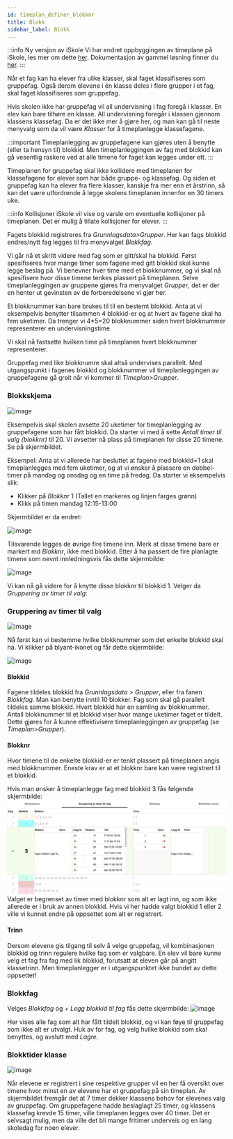 ```yaml
---
id: timeplan_definer_blokknr
title: Blokk
sidebar_label: Blokk
---
```


:::info Ny versjon av iSkole
Vi har endret oppbyggingen av timeplane på iSkole, les mer om dette [her](https://dokumentasjon.iskole.net/blog/timeplan). Dokumentasjon av gammel løsning finner du [her](https://dokumentasjon.iskole.net/docs/timeplan_definer_blokknr_old). 
:::

Når et fag kan ha elever fra ulike klasser, skal faget klassifiseres som gruppefag. Også derom elevene i én klasse deles i flere grupper i et fag, skal faget klassifiseres som gruppefag.

Hvis skolen ikke har gruppefag vil all undervisning i fag foregå i klasser. En elev kan bare tilhøre en klasse. All undervisning foregår i klassen gjennom klassens klassefag. Da er det ikke mer å gjøre her, og man kan gå til neste menyvalg som da vil være _Klasser_ for å timeplanlegge klassefagene.

:::important 
Timeplanlegging av gruppefagene kan gjøres uten å benytte (eller ta hensyn til) blokkid. Men timeplanleggingen av fag med blokkid kan gå vesentlig raskere ved at alle timene for faget kan legges under ett.
:::

Timeplanen for gruppefag skal ikke kollidere med timeplanen for klassefagene for elever som har både gruppe- og klassefag. Og siden et gruppefag kan ha elever fra flere klasser, kanskje fra mer enn et årstrinn, så kan det være utfordrende å legge skolens timeplanen innenfor en 30 timers uke.

:::info Kollisjoner
iSkole vil vise og varsle om eventuelle kollisjoner på timeplanen. Det er mulig å tillate kollisjoner for elever.
:::

Fagets blokkid registreres fra _Grunnlagsdata>Grupper_. Her kan fags blokkid endres/nytt fag legges til fra menyvalget _Blokkfag_.

Vi går nå et skritt videre med fag som er gitt/skal ha blokkid. Først spesifiseres hvor mange timer som fagene med gitt blokkid skal kunne legge beslag på. Vi benevner hver time med et blokknummer, og vi skal nå spesifisere hvor disse timene tenkes plassert på timeplanen. Selve timeplanleggingen av gruppene gjøres fra menyvalget _Grupper_, det er der en henter ut gevinsten av de forberedelsene vi gjør her.

Et blokknummer kan bare brukes til til en bestemt blokkid. Anta at vi eksempelvis benytter tilsammen 4 blokkid-er og at hvert av fagene skal ha fem uketimer. Da trenger vi 4*5=20 blokknummer siden hvert blokknummer representerer en undervisningstime.

Vi skal nå fastsette hvilken time på timeplanen hvert blokknummer representerer.

Gruppefag med like blokknumre skal altså undervises parallelt. Med utgangspunkt i fagenes blokkid og blokknummer vil timeplanleggingen av gruppefagene gå greit når vi kommer til  _Timeplan>Grupper_.

### Blokkskjema
![image](https://github.com/BarmanHanssen/iskole/assets/80097133/28adb64a-612f-4396-b22d-94547fc60e61)

Eksempelvis skal skolen avsette 20 uketimer for timeplanlegging av gruppefagene som har fått blokkid. Da starter vi med å sette _Antall timer til valg (blokknr)_ til 20. Vi avsetter nå plass på timeplanen for disse 20 timene. Se på skjermbildet. 

Eksempel:
Anta at vi allerede har besluttet at fagene med blokkid=1 skal timeplanlegges med fem uketimer, og at vi ønsker å plassere en dobbel-timer på mandag og onsdag og en time på fredag. Da starter vi eksempelvis slik:
- Klikker på _Blokknr_ 1 (Tallet en markeres og linjen farges grønn)
- Klikk på timen mandag 12:15-13:00

Skjermbildet er da endret:

![image](https://github.com/BarmanHanssen/iskole/assets/80097133/6dddf0a7-d1f1-42c1-b759-38a134d59e07)

Tilsvarende legges de øvrige fire timene inn. Merk at disse timene bare er markert md _Blokknr_, ikke med blokkid. 
Etter å ha passert de fire planlagte timene som nevnt innledningsvis fås dette skjermbilde:

![image](https://github.com/BarmanHanssen/iskole/assets/80097133/75c759e7-72c8-4d12-8c26-e8371d0bdb12)

Vi kan nå gå videre for å knytte disse blokknr til blokkid 1. Velger da  _Gruppering av timer til valg_:

### Gruppering av timer til valg

![image](https://github.com/BarmanHanssen/iskole/assets/80097133/b528a293-4842-4399-9867-f019f3ea0533)

Nå først kan vi bestemme hvilke blokknummer som det enkelte blokkid skal ha. Vi klikker på blyant-ikonet og får dette skjermbilde:

![image](https://github.com/BarmanHanssen/iskole/assets/80097133/b2d28044-a5ef-4919-83b2-aa3288d5fc59)

#### Blokkid
Fagene tildeles blokkid fra _Grunnlagsdata > Grupper_, eller fra fanen _Blokkfag_.   Man kan benytte inntil 10 blokker.
Fag som skal gå parallelt tildeles samme blokkid. Hvert blokkid har en samling av blokknummer. Antall blokknummer til et blokkid viser hvor mange uketimer faget er tildelt. Dette gjøres for å kunne effektivisere timeplanleggingen av gruppefag (se _Timeplan>Grupper_). 

#### Blokknr
Hvor timene til de enkelte blokkid-er er tenkt plassert på timeplanen angis med blokknummer. Eneste krav er at et blokknr bare kan være registrert til et blokkid. 

Hvis man ønsker å timeplanlegge fag med blokkid 3 fås følgende skjermbilde:
![image](/img/tp_blokknr_gruppering.png)
Valget er begrenset av timer med blokknr som alt er lagt inn, og som ikke allerede er i bruk av annen blokkid. Hvis vi her hadde valgt blokkid 1 eller 2 ville vi kunnet endre på oppsettet som alt er registrert.

#### Trinn
Dersom elevene gis tilgang til selv å velge gruppefag, vil kombinasjonen blokkid og trinn regulere hvilke fag som er valgbare. En elev vil bare kunne velg et fag fra fag med lik blokkid, forutsatt at eleven går på angitt klassetrinn. Men timeplanlegger er i utgangspunktet ikke bundet av dette oppsettet!

### Blokkfag
Velges _Blokkfag_ og _+ Legg blokkid til fag_ fås dette skjermbilde:
![image](https://github.com/BarmanHanssen/iskole/assets/80097133/98616fe9-c9d5-4dcd-826a-72565749569f)

Her vises alle fag som alt har fått tildelt blokkid, og vi kan føye til gruppefag som ikke alt er utvalgt. Huk av for fag, og velg hvilke blokkid som skal benyttes, og avslutt med _Lagre_.

### Blokktider klasse
![image](https://github.com/BarmanHanssen/iskole/assets/80097133/3128651d-a41a-42e8-97ac-71beda745e03)

Når elevene er registrert i sine respektive grupper vil en her få oversikt over timene hvor minst en av elevene har et gruppefag på sin timeplan. Av skjermbildet fremgår det at 7 timer dekker klassens behov for  elevenes valg av gruppefag. Om gruppefagene hadde beslaglagt 25 timer, og klassens klassefag krevde 15 timer, ville timeplanen legges over 40 timer. Det er selvsagt mulig, men da ville det bli mange fritimer underveis og en lang skoledag for noen elever.
